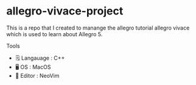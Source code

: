 # allegro-vivace-project
This is a repo that I created to manange the allegro tutorial allegro vivace which is used to learn about Allegro 5.

Tools

- 🗒️ Langauage : C++
- 🖥️ OS : MacOS
- 📕 Editor : NeoVim
